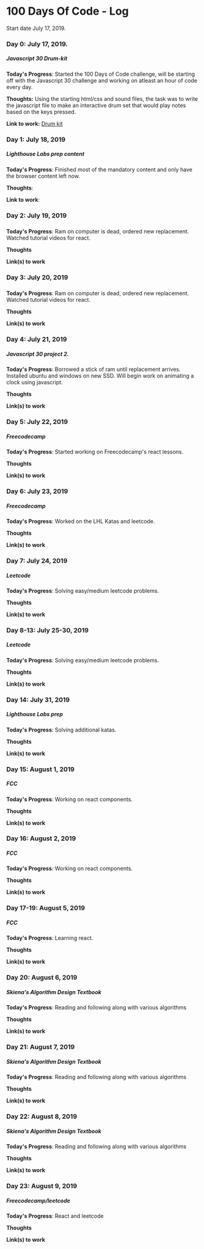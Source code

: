 # 100 Days Of Code - Log
Start date July 17, 2019.

### Day 0: July 17, 2019.
##### Javascript 30 Drum-kit

**Today's Progress**: Started the 100 Days of Code challenge, will be starting off with the Javascript 30 challenge and working on atleast an hour of code every day.

**Thoughts:** Using the starting html/css and sound files, the task was to write the javascript file to make an interactive drum set that would play notes based on the keys pressed. 

**Link to work:** [Drum kit](http://www.example.com)

### Day 1: July 18, 2019
##### Lighthouse Labs prep content

**Today's Progress**: Finished most of the mandatory content and only have the browser content left now.

**Thoughts**: 

**Link to work**:


### Day 2: July 19, 2019
##### 
**Today's Progress**: Ram on computer is dead, ordered new replacement. Watched tutorial videos for react.

**Thoughts** 

**Link(s) to work**

### Day 3: July 20, 2019
##### 
**Today's Progress**: Ram on computer is dead, ordered new replacement. Watched tutorial videos for react.

**Thoughts** 

**Link(s) to work**

### Day 4: July 21, 2019
##### Javascript 30 project 2.
**Today's Progress**: Borrowed a stick of ram until replacement arrives. Installed ubuntu and windows on new SSD. Will begin work on animating a clock using javascript. 

**Thoughts** 

**Link(s) to work**

### Day 5: July 22, 2019
##### Freecodecamp
**Today's Progress**: Started working on Freecodecamp's react lessons. 

**Thoughts** 

**Link(s) to work**

### Day 6: July 23, 2019
##### Freecodecamp
**Today's Progress**: Worked on the LHL Katas and leetcode. 

**Thoughts** 

**Link(s) to work**

### Day 7: July 24, 2019
##### Leetcode
**Today's Progress**: Solving easy/medium leetcode problems. 

**Thoughts** 

**Link(s) to work**

### Day 8-13: July 25-30, 2019
##### Leetcode
**Today's Progress**: Solving easy/medium leetcode problems. 

**Thoughts** 

**Link(s) to work**

### Day 14: July 31, 2019
##### Lighthouse Labs prep
**Today's Progress**: Solving additional katas. 

**Thoughts** 

**Link(s) to work**

### Day 15: August 1, 2019
##### FCC
**Today's Progress**: Working on react components. 

**Thoughts** 

**Link(s) to work**

### Day 16: August 2, 2019
##### FCC
**Today's Progress**: Working on react components. 

**Thoughts** 

**Link(s) to work**

### Day 17-19: August 5, 2019
##### FCC
**Today's Progress**: Learning react. 

**Thoughts** 

**Link(s) to work**

### Day 20: August 6, 2019
##### Skiena's Algorithm Design Textbook
**Today's Progress**:  Reading and following along with various algorithms

**Thoughts** 

**Link(s) to work**

### Day 21: August 7, 2019
##### Skiena's Algorithm Design Textbook
**Today's Progress**:  Reading and following along with various algorithms

**Thoughts** 

**Link(s) to work**

### Day 22: August 8, 2019
##### Skiena's Algorithm Design Textbook
**Today's Progress**:  Reading and following along with various algorithms

**Thoughts** 

**Link(s) to work**

### Day 23: August 9, 2019
##### Freecodecamp/leetcode
**Today's Progress**:  React and leetcode

**Thoughts** 

**Link(s) to work**


